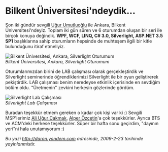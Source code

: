 # Bilkent Üniversitesi'ndeydik... 

Son iki gündür sevgili [Uğur Umutluoğlu](http://www.umutluoglu.com/) ile
Ankara, Bilkent Üniversitesi'ndeyiz. Toplam iki gün süren ve 6 oturumdan
oluşan bir seri ile birçok konuya değindik. **WPF, WCF, LINQ, C\# 3.0,
Silverlight, ASP.NET 3.5 SP1** başlıklarına sahip oturumların hepsinde
de muhteşem ilgili bir kitle bulunduğunu itiraf etmeliyiz.

![Bilkent Üniversitesi, Ankara, Silverlight
Oturumum](media/Bilkent_Universitesindeydik/22022009_1.jpg)\
*Bilkent Üniversitesi, Ankara, Silverlight Oturumum*

Oturumlarımızdan birini de LAB çalışması olarak gerçekleştirdik ve
Silverlight seminerinde öğrendiklerimizi Silverlight ile bir oyun
geliştirerek pekiştirdik. LAB çalışması benim neredeyse etkinlik
içerisinde en sevdiğim bölüm oldu. "Üretmenin" zevkini herkesin
gözlerinde gördüm.

![Silverlight Lab
Çalışması](media/Bilkent_Universitesindeydik/22022009_2.jpg)\
*Silverlight Lab Çalışması*

Buradan teşekkür etmem gereken o kadar çok kişi var ki :) Sevgili
MSP'lerimiz [Ali Uğur Çakmak](http://www.ugurcakmak.com/), [Alper
Özçetin](http://www.alperozcetin.com/)'a çok teşekkürler. Ayrıca BTS ve
ACM'deki herkese teşekkürler. Süper bir hafta sonu geçirdim, "dayının
yeri"ni hala unutamıyorum :)


*Bu yazi http://daron.yondem.com adresinde, 2009-2-23 tarihinde yayinlanmistir.*